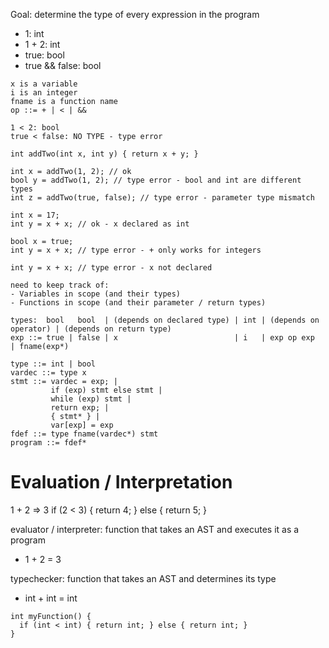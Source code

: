 Goal: determine the type of every expression in the program
- 1: int
- 1 + 2: int
- true: bool
- true && false: bool

```
x is a variable
i is an integer
fname is a function name
op ::= + | < | &&

1 < 2: bool
true < false: NO TYPE - type error

int addTwo(int x, int y) { return x + y; }

int x = addTwo(1, 2); // ok
bool y = addTwo(1, 2); // type error - bool and int are different types
int z = addTwo(true, false); // type error - parameter type mismatch

int x = 17;
int y = x + x; // ok - x declared as int

bool x = true;
int y = x + x; // type error - + only works for integers

int y = x + x; // type error - x not declared

need to keep track of:
- Variables in scope (and their types)
- Functions in scope (and their parameter / return types)

types:  bool   bool  | (depends on declared type) | int | (depends on operator) | (depends on return type)
exp ::= true | false | x                          | i   | exp op exp            | fname(exp*)

type ::= int | bool
vardec ::= type x
stmt ::= vardec = exp; |
         if (exp) stmt else stmt |
         while (exp) stmt |
         return exp; |
         { stmt* } |
         var[exp] = exp
fdef ::= type fname(vardec*) stmt
program ::= fdef*
```

# Evaluation / Interpretation
1 + 2 => 3
if (2 < 3) { return 4; } else { return 5; }

evaluator / interpreter: function that takes an AST and executes it as a program
- 1 + 2 = 3

typechecker: function that takes an AST and determines its type
- int + int = int

```
int myFunction() {
  if (int < int) { return int; } else { return int; }
}
```
